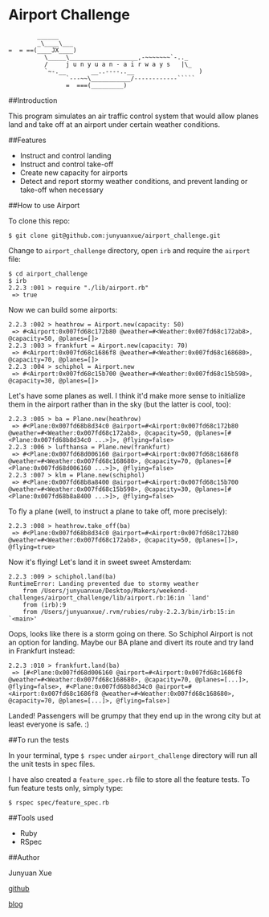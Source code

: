 Airport Challenge
=================

```
        ______
        _\____\___
=  = ==(____JX____)
          \_____\___________________,-~~~~~~~`-.._
          /     j u n y u a n - a i r w a y s   |\_
          `~-.__       __..----..__                  )
                `---~~\___________/------------`````
                =  ===(_________)

```

##Introduction

This program simulates an air traffic control system that would allow planes land and take off at an airport under certain weather conditions.

##Features

* Instruct and control landing
* Instruct and control take-off
* Create new capacity for airports
* Detect and report stormy weather conditions, and prevent landing or take-off when necessary

##How to use Airport

To clone this repo:
```
$ git clone git@github.com:junyuanxue/airport_challenge.git
```

Change to `airport_challenge` directory, open `irb` and require the `airport` file:
```
$ cd airport_challenge
$ irb
2.2.3 :001 > require "./lib/airport.rb"
 => true
```

Now we can build some airports:
```
2.2.3 :002 > heathrow = Airport.new(capacity: 50)
 => #<Airport:0x007fd68c172b80 @weather=#<Weather:0x007fd68c172ab8>, @capacity=50, @planes=[]>
2.2.3 :003 > frankfurt = Airport.new(capacity: 70)
 => #<Airport:0x007fd68c1686f8 @weather=#<Weather:0x007fd68c168680>, @capacity=70, @planes=[]>
2.2.3 :004 > schiphol = Airport.new
 => #<Airport:0x007fd68c15b700 @weather=#<Weather:0x007fd68c15b598>, @capacity=30, @planes=[]>
```

Let's have some planes as well. I think it'd make more sense to initialize them in the airport rather than in the sky (but the latter is cool, too):
```
2.2.3 :005 > ba = Plane.new(heathrow)
 => #<Plane:0x007fd68b8d34c0 @airport=#<Airport:0x007fd68c172b80 @weather=#<Weather:0x007fd68c172ab8>, @capacity=50, @planes=[#<Plane:0x007fd68b8d34c0 ...>]>, @flying=false>
2.2.3 :006 > lufthansa = Plane.new(frankfurt)
 => #<Plane:0x007fd68d006160 @airport=#<Airport:0x007fd68c1686f8 @weather=#<Weather:0x007fd68c168680>, @capacity=70, @planes=[#<Plane:0x007fd68d006160 ...>]>, @flying=false>
2.2.3 :007 > klm = Plane.new(schiphol)
 => #<Plane:0x007fd68b8a8400 @airport=#<Airport:0x007fd68c15b700 @weather=#<Weather:0x007fd68c15b598>, @capacity=30, @planes=[#<Plane:0x007fd68b8a8400 ...>]>, @flying=false>
```

To fly a plane (well, to instruct a plane to take off, more precisely):
```
2.2.3 :008 > heathrow.take_off(ba)
 => #<Plane:0x007fd68b8d34c0 @airport=#<Airport:0x007fd68c172b80 @weather=#<Weather:0x007fd68c172ab8>, @capacity=50, @planes=[]>, @flying=true>
```

Now it's flying! Let's land it in sweet sweet Amsterdam:
```
2.2.3 :009 > schiphol.land(ba)
RuntimeError: Landing prevented due to stormy weather
	from /Users/junyuanxue/Desktop/Makers/weekend-challenges/airport_challenge/lib/airport.rb:16:in `land'
	from (irb):9
	from /Users/junyuanxue/.rvm/rubies/ruby-2.2.3/bin/irb:15:in `<main>'
```

Oops, looks like there is a storm going on there. So Schiphol Airport is not an option for landing. Maybe our BA plane and divert its route and try land in Frankfurt instead:
```
2.2.3 :010 > frankfurt.land(ba)
 => [#<Plane:0x007fd68d006160 @airport=#<Airport:0x007fd68c1686f8 @weather=#<Weather:0x007fd68c168680>, @capacity=70, @planes=[...]>, @flying=false>, #<Plane:0x007fd68b8d34c0 @airport=#<Airport:0x007fd68c1686f8 @weather=#<Weather:0x007fd68c168680>, @capacity=70, @planes=[...]>, @flying=false>]
```
Landed! Passengers will be grumpy that they end up in the wrong city but at least everyone is safe. :)

##To run the tests

In your terminal, type `$ rspec` under `airport_challenge` directory will run all the unit tests in spec files.

I have also created a `feature_spec.rb` file to store all the feature tests. To fun feature tests only, simply type:
```
$ rspec spec/feature_spec.rb
```

##Tools used

* Ruby
* RSpec

##Author

Junyuan Xue

[github](https://github.com/junyuanxue)

[blog](https://spinningcodes.wordpress.com/)
